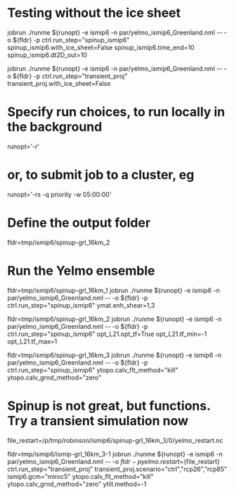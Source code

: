 
# Testing without the ice sheet

jobrun ./runme ${runopt} -e ismip6 -n par/yelmo_ismip6_Greenland.nml -- -o ${fldr} -p ctrl.run_step="spinup_ismip6" spinup_ismip6.with_ice_sheet=False spinup_ismip6.time_end=10 spinup_ismip6.dt2D_out=10

jobrun ./runme ${runopt} -e ismip6 -n par/yelmo_ismip6_Greenland.nml -- -o ${fldr} -p ctrl.run_step="transient_proj" transient_proj.with_ice_sheet=False

# Specify run choices, to run locally in the background

runopt='-r'

# or, to submit job to a cluster, eg

runopt='-rs -q priority -w 05:00:00'

# Define the output folder

fldr=tmp/ismip6/spinup-grl_16km_2

# Run the Yelmo ensemble

fldr=tmp/ismip6/spinup-grl_16km_1
jobrun ./runme ${runopt} -e ismip6 -n par/yelmo_ismip6_Greenland.nml -- -o ${fldr} -p ctrl.run_step="spinup_ismip6" ymat.enh_shear=1,3

fldr=tmp/ismip6/spinup-grl_16km_2
jobrun ./runme ${runopt} -e ismip6 -n par/yelmo_ismip6_Greenland.nml -- -o ${fldr} -p ctrl.run_step="spinup_ismip6" opt_L21.opt_tf=True opt_L21.tf_min=-1 opt_L21.tf_max=1

fldr=tmp/ismip6/spinup-grl_16km_3
jobrun ./runme ${runopt} -e ismip6 -n par/yelmo_ismip6_Greenland.nml -- -o ${fldr} -p ctrl.run_step="spinup_ismip6" ytopo.calv_flt_method="kill" ytopo.calv_grnd_method="zero"

# Spinup is not great, but functions. Try a transient simulation now

file_restart=/p/tmp/robinson/ismip6/spinup-grl_16km_3/0/yelmo_restart.nc

fldr=tmp/ismip6/ismip-grl_16km_3-1
jobrun ./runme ${runopt} -e ismip6 -n par/yelmo_ismip6_Greenland.nml -- -o ${fldr} -p yelmo.restart=${file_restart} ctrl.run_step="transient_proj" transient_proj.scenario="ctrl","rcp26","rcp85" ismip6.gcm="miroc5" ytopo.calv_flt_method="kill" ytopo.calv_grnd_method="zero" ytill.method=-1
